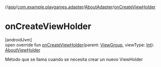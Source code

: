 //[app](../../../index.md)/[com.example.playgames.adapter](../index.md)/[AboutAdapter](index.md)/[onCreateViewHolder](on-create-view-holder.md)

# onCreateViewHolder

[androidJvm]\
open override fun [onCreateViewHolder](on-create-view-holder.md)(parent: [ViewGroup](https://developer.android.com/reference/kotlin/android/view/ViewGroup.html), viewType: [Int](https://kotlinlang.org/api/latest/jvm/stdlib/kotlin/-int/index.html)): [AboutViewHolder](../-about-view-holder/index.md)

Método que se llama cuando se necesita crear un nuevo ViewHolder
